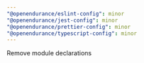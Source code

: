 ```yaml
---
"@openendurance/eslint-config": minor
"@openendurance/jest-config": minor
"@openendurance/prettier-config": minor
"@openendurance/typescript-config": minor
---
```


Remove module declarations

